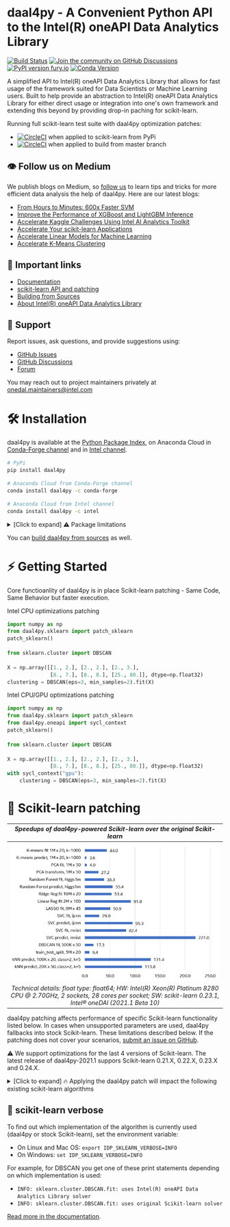 # daal4py - A Convenient Python API to the Intel(R) oneAPI Data Analytics Library
[![Build Status](https://dev.azure.com/daal/daal4py/_apis/build/status/CI?branchName=master)](https://dev.azure.com/daal/daal4py/_build/latest?definitionId=9&branchName=master)
[![Join the community on GitHub Discussions](https://badgen.net/badge/join%20the%20discussion/on%20github/black?icon=github)](https://github.com/IntelPython/daal4py/discussions)
[![PyPI version fury.io](https://badge.fury.io/py/daal4py.svg)](https://pypi.python.org/pypi/daal4py/)
[![Conda Version](https://img.shields.io/conda/vn/conda-forge/daal4py.svg)](https://anaconda.org/conda-forge/daal4py)

A simplified API to Intel(R) oneAPI Data Analytics Library that allows for fast usage of the framework suited for Data Scientists or Machine Learning users.  Built to help provide an abstraction to Intel(R) oneAPI Data Analytics Library for either direct usage or integration into one's own framework and extending this beyond by providing drop-in paching for scikit-learn.

Running full scikit-learn test suite with daal4py optimization patches:

- [![CircleCI](https://circleci.com/gh/IntelPython/daal4py.svg?style=svg)](https://circleci.com/gh/IntelPython/daal4py) when applied to scikit-learn from PyPi
- [![CircleCI](https://circleci.com/gh/IntelPython/daal4py/tree/test-sklearn-master.svg?style=svg)](https://circleci.com/gh/IntelPython/daal4py/tree/test-sklearn-master) when applied to build from master branch

## 👁️ Follow us on Medium

We publish blogs on Medium, so [follow us](https://medium.com/intel-analytics-software/tagged/machine-learning) to learn tips and tricks for more efficient data analysis the help of daal4py. Here are our latest blogs:

- [From Hours to Minutes: 600x Faster SVM](https://medium.com/intel-analytics-software/from-hours-to-minutes-600x-faster-svm-647f904c31ae)
- [Improve the Performance of XGBoost and LightGBM Inference](https://medium.com/intel-analytics-software/improving-the-performance-of-xgboost-and-lightgbm-inference-3b542c03447e)
- [Accelerate Kaggle Challenges Using Intel AI Analytics Toolkit](https://medium.com/intel-analytics-software/accelerate-kaggle-challenges-using-intel-ai-analytics-toolkit-beb148f66d5a)
- [Accelerate Your scikit-learn Applications](https://medium.com/intel-analytics-software/improving-the-performance-of-xgboost-and-lightgbm-inference-3b542c03447e)
- [Accelerate Linear Models for Machine Learning](https://medium.com/intel-analytics-software/accelerating-linear-models-for-machine-learning-5a75ff50a0fe)
- [Accelerate K-Means Clustering](https://medium.com/intel-analytics-software/accelerate-k-means-clustering-6385088788a1)

## 🔗 Important links
- [Documentation](https://intelpython.github.io/daal4py/)
- [scikit-learn API and patching](https://intelpython.github.io/daal4py/sklearn.html#sklearn)
- [Building from Sources](INSTALL.md)
- [About Intel(R) oneAPI Data Analytics Library](https://github.com/oneapi-src/oneDAL)

## 💬 Support

Report issues, ask questions, and provide suggestions using:

- [GitHub Issues](https://github.com/IntelPython/daal4py/issues)
- [GitHub Discussions](https://github.com/IntelPython/daal4py/discussions)
- [Forum](https://community.intel.com/t5/Intel-Distribution-for-Python/bd-p/distribution-python)

You may reach out to project maintainers privately at onedal.maintainers@intel.com

# 🛠 Installation
daal4py is available at the [Python Package Index](https://pypi.org/project/daal4py/),
on Anaconda Cloud in [Conda-Forge channel](https://anaconda.org/conda-forge/daal4py)
and in [Intel channel](https://anaconda.org/intel/daal4py).
```bash
# PyPi
pip install daal4py
```
```bash
# Anaconda Cloud from Conda-Forge channel
conda install daal4py -c conda-forge
```
```bash
# Anaconda Cloud from Intel channel
conda install daal4py -c intel
```

<details><summary>[Click to expand] ⚠️ Package limitations </summary>

### PyPi channel

| OS / Python version     | **Python 36** | **Python 37**  | **Python 38**| **Python 39**|
| :-----------------------| :-----------: | :------------: | :-----------:| :-----------:|
|    **Linux**            |   ✔️         |     ✔️         |     ✔️      |      ✔️      |
|    **Windows**          |   ✔️         |     ✔️         |     ✔️      |      ✔️      |
|    **OsX**              |   ✔️         |     ✔️         |     ✔️      |      ❌      |

#### ℹ️ Additional limitations

PyPi channel contains of the latest release -
[daal4py 2021.1](https://github.com/IntelPython/daal4py/releases/tag/2021.1).
Has support Intel CPU and GPU.
**We recommend PyPi first of all for use**.

### Anaconda Cloud - Conda-Forge channel

| OS / Python version     | **Python 36** | **Python 37**  | **Python 38**| **Python 39**|
| :-----------------------| :-----------: | :------------: | :-----------:| :-----------:|
|    **Linux**            |   ✔️         |     ✔️         |     ✔️      |      ✔️      |
|    **Windows**          |   ✔️         |     ✔️         |     ✔️      |      ✔️      |
|    **OsX**              |   ❌         |     ❌         |     ❌      |      ❌      |

#### ℹ️ Additional limitations

Conda-Forge channel contains of the release -
[daal4py 2020.3](https://github.com/IntelPython/daal4py/releases/tag/2020.3).
Has support only Intel CPU.

### Anaconda Cloud - Intel channel

| OS / Python version     | **Python 36** | **Python 37**  | **Python 38**| **Python 39**|
| :-----------------------| :-----------: | :------------: | :-----------:| :-----------:|
|    **Linux**            |   ❌         |     ✔️         |     ❌      |      ❌      |
|    **Windows**          |   ❌         |     ✔️         |     ❌      |      ❌      |
|    **OsX**              |   ❌         |     ✔️         |     ❌      |      ❌      |

#### ℹ️ Additional limitations

Intel channel contains of the latest release -
[daal4py 2021.1](https://github.com/IntelPython/daal4py/releases/tag/2021.1).
Has support Intel CPU and GPU.

</details>

You can [build daal4py from sources](INSTALL.md) as well.

# ⚡️ Getting Started
Core functioanlity of daal4py is in place Scikit-learn patching - Same Code, Same Behavior but faster execution.

Intel CPU optimizations patching
```py
import numpy as np
from daal4py.sklearn import patch_sklearn
patch_sklearn()

from sklearn.cluster import DBSCAN

X = np.array([[1., 2.], [2., 2.], [2., 3.],
              [8., 7.], [8., 8.], [25., 80.]], dtype=np.float32)
clustering = DBSCAN(eps=3, min_samples=2).fit(X)
```

Intel CPU/GPU optimizations patching
```py
import numpy as np
from daal4py.sklearn import patch_sklearn
from daal4py.oneapi import sycl_context
patch_sklearn()

from sklearn.cluster import DBSCAN

X = np.array([[1., 2.], [2., 2.], [2., 3.],
              [8., 7.], [8., 8.], [25., 80.]], dtype=np.float32)
with sycl_context("gpu"):
    clustering = DBSCAN(eps=3, min_samples=2).fit(X)
```

# 🚀 Scikit-learn patching

| *Speedups of daal4py-powered Scikit-learn over the original Scikit-learn* |
|:--:|
| ![](doc/IDP%20scikit-learn%20accelearation%20compared%20with%20stock%20scikit-learn.png) |
| *Technical details: float type: float64; HW: Intel(R) Xeon(R) Platinum 8280 CPU @ 2.70GHz, 2 sockets, 28 cores per socket; SW: scikit-learn 0.23.1, Intel® oneDAl (2021.1 Beta 10)* |

daal4py patching affects performance of specific Scikit-learn functionality listed below. In cases when unsupported parameters are used, daal4py fallbacks into stock Scikit-learn. These limitations described below. If the patching does not cover your scenarios, [submit an issue on GitHub](https://github.com/IntelPython/daal4py/issues).

⚠️ We support optimizations for the last 4 versions of Scikit-learn. The latest release of daal4py-2021.1 suppors Scikit-learn 0.21.X,
0.22.X, 0.23.X and 0.24.X.

<details><summary>[Click to expand] 🔥 Applying the daal4py patch will impact the following existing scikit-learn algorithms </summary>

|Task|Functionality|Parameters support|Data support|
|:---|:------------|:-----------------|:-----------|
|Classification|**SVC**|All parameters except `kernel` = 'poly' and 'sigmoid'. | No limitations.|
||**RandomForestClassifier**|All parameters except `warmstart` = True and `cpp_alpha` != 0, `criterion` != 'gini'. | Multi-output and sparse data is not supported. |
||**KNeighborsClassifier**|All parameters except `metric` != 'euclidean' or `minkowski` with `p` = 2. | Multi-output and sparse data is not supported. |
||**LogisticRegression / LogisticRegressionCV**|All parameters except `solver` != 'lbfgs' or 'newton-cg', `class_weight` != None, `sample_weight` != None. | Only dense data is supported. |
|Regression|**RandomForestRegressor**|All parameters except `warmstart` = True and `cpp_alpha` != 0, `criterion` != 'mse'. | Multi-output and sparse data is not supported. |
||**KNeighborsRegressor**|All parameters except `metric` != 'euclidean' or `minkowski` with `p` = 2. | Sparse data is not supported. |
||**LinearRegression**|All parameters except `normalize` != False and `sample_weight` != None. | Only dense data is supported, `#observations` should be >= `#features`. |
||**Ridge**|All parameters except `normalize` != False, `solver` != 'auto' and `sample_weight` != None. | Only dense data is supported, `#observations` should be >= `#features`. |
||**ElasticNet**|All parameters except `sample_weight` != None. | Multi-output and sparse data is not supported, `#observations` should be >= `#features`. |
||**Lasso**|All parameters except `sample_weight` != None. | Multi-output and sparse data is not supported, `#observations` should be >= `#features`. |
|Clustering|**KMeans**|All parameters except `precompute_distances` and `sample_weight` != None. | No limitations. |
||**DBSCAN**|All parameters except `metric` != 'euclidean' or `minkowski` with `p` = 2. | Only dense data is supported. |
|Dimensionality reduction|**PCA**|All parameters except `svd_solver` != 'full'. | No limitations. |
|| **TSNE**|All parameters except `metric` != 'euclidean' or `minkowski` with `p` = 2. | Sparse data is not supported. |
|Unsupervised|**NearestNeighbors**|All parameters except `metric` != 'euclidean' or `minkowski` with `p` = 2. | Sparse data is not supported. |
|Other|**train_test_split**|All parameters are supported. | Only dense data is supported.|
||**assert_all_finite**|All parameters are supported. | Only dense data is supported. |
||**pairwise_distance**|With `metric`='cosine' and 'correlation'.| Only dense data is supported. |

Scenarios that are only available in the `master` branch (not released yet):

|Task|Functionality|Parameters support|Data support|
|:---|:------------|:-----------------|:-----------|
|Other|**roc_auc_score**|Parameters `average`, `sample_weight`, `max_fpr` and `multi_class` are not supported. | No limitations. |

 </details>


## 📜 scikit-learn verbose

To find out which implementation of the algorithm is currently used (daal4py or stock Scikit-learn), set the environment variable:
- On Linux and Mac OS: `export IDP_SKLEARN_VERBOSE=INFO`
- On Windows: `set IDP_SKLEARN_VERBOSE=INFO`

For example, for DBSCAN you get one of these print statements depending on which implementation is used:
- `INFO: sklearn.cluster.DBSCAN.fit: uses Intel(R) oneAPI Data Analytics Library solver`
- `INFO: sklearn.cluster.DBSCAN.fit: uses original Scikit-learn solver`

[Read more in the documentation](https://intelpython.github.io/daal4py/sklearn.html#scikit-learn-verbose).


